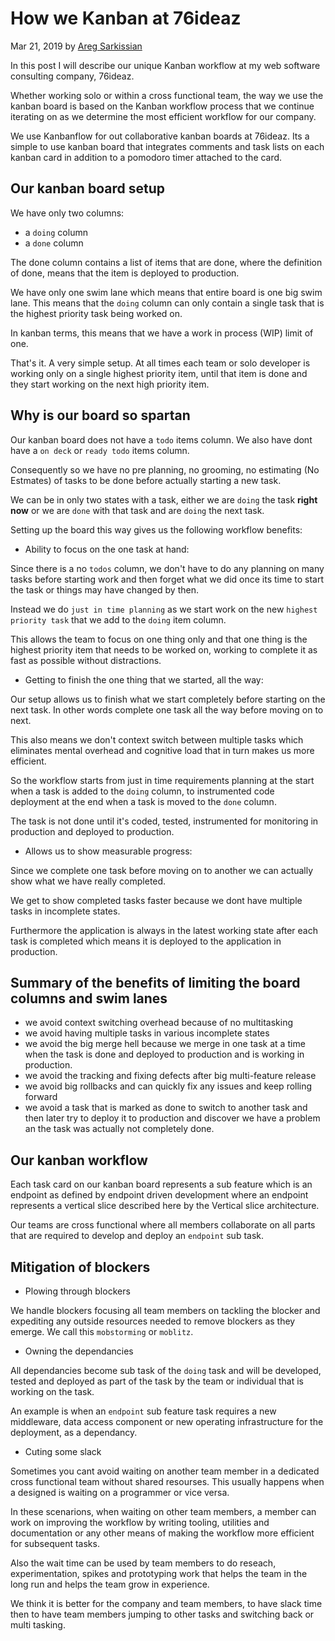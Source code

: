 # How we Kanban at 76ideaz

Mar 21, 2019 by [Areg Sarkissian](https://aregsar.com/about)

In this post I will describe our unique Kanban workflow at my web software consulting company, 76ideaz.

Whether working solo or within a cross functional team, the way we use the kanban board is based on the Kanban workflow process that we continue iterating on as we determine the most efficient workflow for our company.

We use Kanbanflow for out collaborative kanban boards at 76ideaz. Its a simple to use kanban board that integrates comments and task lists on each kanban card in addition to a pomodoro timer attached to the card.

## Our kanban board setup

We have only two columns:

+ a `doing` column
+ a `done` column

The done column contains a list of items that are done, where the definition of done, means that the item is deployed to production.

We have only one swim lane which means that entire board is one big swim lane. This means that the `doing` column can only contain a single task that is the highest priority task being worked on.

In kanban terms, this means that we have a work in process (WIP) limit of one.

That's it. A very simple setup. At all times each team or solo developer is working only on a single highest priority item, until that item is done and they start working on the next high priority item.

## Why is our board so spartan

Our kanban board does not have a `todo` items column. We also have dont have a `on deck` or `ready todo` items column.

Consequently so we have no pre planning, no grooming, no estimating (No Estmates) of tasks to be done before actually starting a new task.

We can be in only two states with a task, either we are `doing` the task __right now__ or we are `done` with that task and are `doing` the next task.

Setting up the board this way gives us the following workflow benefits:

+ Ability to focus on the one task at hand:

Since there is a no `todos` column, we don't have to do any planning on many tasks before starting work and then forget what we did once its time to start the task or things may have changed by then.

Instead we do `just in time planning` as we start work on the new `highest priority task` that we add to the `doing` item column.

This allows the team to focus on one thing only and that one thing is the highest priority item that needs to be worked on, working to complete it as fast as possible without distractions.

+ Getting to finish the one thing that we started, all the way:

Our setup allows us to finish what we start completely before starting on the next task. In other words complete one task all the way before moving on to next.

This also means we don't context switch between multiple tasks which eliminates mental overhead and cognitive load that in turn makes us more efficient.

So the workflow starts from just in time requirements planning at the start when a task is added to the `doing` column, to instrumented code deployment at the end when a task is moved to the `done` column.

The task is not done until it's coded, tested, instrumented for monitoring in production and deployed to production.

+ Allows us to show measurable progress:

Since we complete one task before moving on to another we can actually show what we have really completed. 

We get to show completed tasks faster because we dont have multiple tasks in incomplete states.

Furthermore the application is always in the latest working state after each task is completed which means it is deployed to the application in production.

## Summary of the benefits of limiting the board columns and swim lanes

+ we avoid context switching overhead because of no multitasking
+ we avoid having multiple tasks in various incomplete states
+ we avoid the big merge hell because we merge in one task at a time when the task is done and deployed to production and is working in production.
+ we avoid the tracking and fixing defects after big multi-feature release
+ we avoid big rollbacks and can quickly fix any issues and keep rolling forward
+ we avoid a task that is marked as done to switch to another task and then later try to deploy it to production and discover we have a problem an the task was actually not completely done.

## Our kanban workflow

Each task card on our kanban board represents a sub feature which is an endpoint as defined by endpoint driven development where an endpoint represents a vertical slice described here by the Vertical slice architecture.

Our teams are cross functional where all members collaborate on all parts that are required to develop and deploy an `endpoint` sub task.

## Mitigation of blockers

+ Plowing through blockers

We handle blockers focusing all team members on tackling the blocker and expediting any outside resources needed to remove blockers as they emerge. We call this `mobstorming` or `moblitz`.

+ Owning the dependancies

All dependancies become sub task of the `doing` task and will be developed, tested and deployed as part of the task by the team or individual that is working on the task.

An example is when an `endpoint` sub feature task requires a new middleware, data access component or new operating infrastructure for the deployment, as a dependancy.

+ Cuting some slack

Sometimes you cant avoid waiting on another team member in a dedicated cross functional team without shared resourses. This usually happens when a designed is waiting on a programmer or vice versa.

In these scenarions, when waiting on other team members, a member can work on improving the workflow by writing tooling, utilities and documentation or any other means of making the workflow more efficient for subsequent tasks.

Also the wait time can be used by team members to do reseach, experimentation, spikes and prototyping work that helps the team in the long run and helps the team grow in experience.

We think it is better for the company and team members, to have slack time then to have team members jumping to other tasks and switching back or multi tasking.